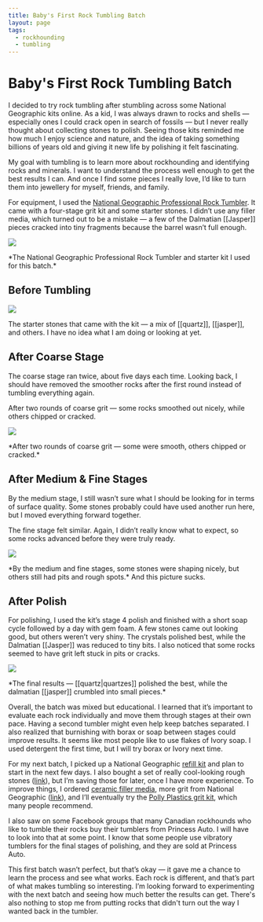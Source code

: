 ```yaml
---
title: Baby's First Rock Tumbling Batch
layout: page
tags:
  - rockhounding
  - tumbling
---
```

# Baby's First Rock Tumbling Batch  

I decided to try rock tumbling after stumbling across some National Geographic kits online. As a kid, I was always drawn to rocks and shells — especially ones I could crack open in search of fossils — but I never really thought about collecting stones to polish. Seeing those kits reminded me how much I enjoy science and nature, and the idea of taking something billions of years old and giving it new life by polishing it felt fascinating.

My goal with tumbling is to learn more about rockhounding and identifying rocks and minerals. I want to understand the process well enough to get the best results I can. And once I find some pieces I really love, I’d like to turn them into jewellery for myself, friends, and family.

For equipment, I used the [National Geographic Professional Rock Tumbler](https://www.amazon.ca/NATIONAL-GEOGRAPHIC-Professional-Rock-Tumbler/dp/B086Z83SV5/ref=sr17). It came with a four-stage grit kit and some starter stones. I didn’t use any filler media, which turned out to be a mistake — a few of the Dalmatian [[Jasper]] pieces cracked into tiny fragments because the barrel wasn’t full enough.

<p><img src="https://spectrumsyntax.netlify.app/assets/National Geographic Professional Rock Tumbler.jpg"></p>
*The National Geographic Professional Rock Tumbler and starter kit I used for this batch.*  

## Before Tumbling
<p><img src="https://spectrumsyntax.netlify.app/assets/Rockhound - 1 of 4.jpeg"></p>
The starter stones that came with the kit — a mix of [[quartz]], [[jasper]], and others. I have no idea what I am doing or looking at yet.

## After Coarse Stage

The coarse stage ran twice, about five days each time. Looking back, I should have removed the smoother rocks after the first round instead of tumbling everything again.

After two rounds of coarse grit — some rocks smoothed out nicely, while others chipped or cracked.
<p><img src="https://spectrumsyntax.netlify.app/assets/Rockhound - 2 of 4.jpeg"></p>
*After two rounds of coarse grit — some were smooth, others chipped or cracked.*  

## After Medium & Fine Stages

By the medium stage, I still wasn’t sure what I should be looking for in terms of surface quality. Some stones probably could have used another run here, but I moved everything forward together.

The fine stage felt similar. Again, I didn’t really know what to expect, so some rocks advanced before they were truly ready.
<p><img src="https://spectrumsyntax.netlify.app/assets/Rockhound - 3 of 4.jpeg"></p>
*By the medium and fine stages, some stones were shaping nicely, but others still had pits and rough spots.* And this picture sucks.

## After Polish

For polishing, I used the kit’s stage 4 polish and finished with a short soap cycle followed by a day with gem foam. A few stones came out looking good, but others weren’t very shiny. The crystals polished best, while the Dalmatian [[Jasper]] was reduced to tiny bits. I also noticed that some rocks seemed to have grit left stuck in pits or cracks.
<p><img src="https://spectrumsyntax.netlify.app/assets/Rockhound - 4 of 4.jpeg"></p>
*The final results — [[quartz|quartzes]] polished the best, while the dalmatian [[jasper]] crumbled into small pieces.*  

Overall, the batch was mixed but educational. I learned that it’s important to evaluate each rock individually and move them through stages at their own pace. Having a second tumbler might even help keep batches separated. I also realized that burnishing with borax or soap between stages could improve results. It seems like most people like to use flakes of Ivory soap. I used detergent the first time, but I will try borax or Ivory next time.

For my next batch, I picked up a National Geographic [refill kit](https://www.amazon.ca/dp/B07H7WFWYT) and plan to start in the next few days. I also bought a set of really cool-looking rough stones ([link](https://www.amazon.ca/dp/B07VZDCPQG)), but I’m saving those for later, once I have more experience. To improve things, I ordered [ceramic filler media](https://www.amazon.ca/dp/B0DFWYF6JT), more grit from National Geographic ([link](https://www.amazon.ca/National-Geographic-Tumbler-Polish-Refill/dp/B0DTWQGB91/ref=sr15)), and I’ll eventually try the [Polly Plastics grit kit](https://www.amazon.ca/Polly-Plastics-Tumbler-Tumbling-Resealable/dp/B01MTEB7SA/ref=sr14), which many people recommend.

I also saw on some Facebook groups that many Canadian rockhounds who like to tumble their rocks buy their tumblers from Princess Auto. I will have to look into that at some point. I know that some people use vibratory tumblers for the final stages of polishing, and they are sold at Princess Auto.

This first batch wasn’t perfect, but that’s okay — it gave me a chance to learn the process and see what works. Each rock is different, and that’s part of what makes tumbling so interesting. I’m looking forward to experimenting with the next batch and seeing how much better the results can get. There's also nothing to stop me from putting rocks that didn't turn out the way I wanted back in the tumbler.
